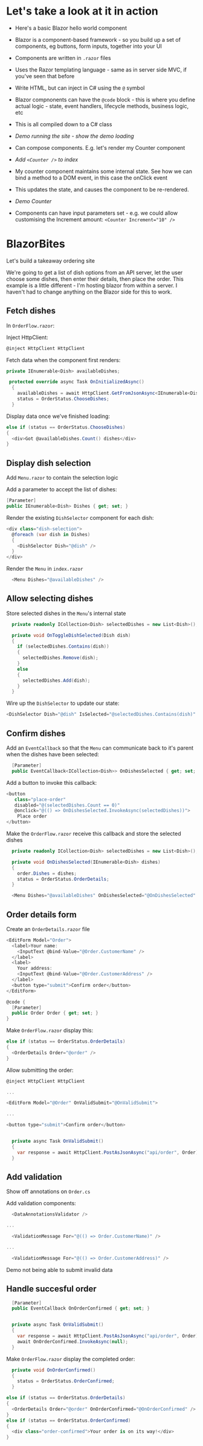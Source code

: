 # Let's take a look at it in action
* Here's a basic Blazor hello world component
* Blazor is a component-based framework - so you build up a set of components, eg buttons, form inputs, together into your UI
* Components are written in `.razor` files
* Uses the Razor templating language - same as in server side MVC, if you've seen that before
* Write HTML, but can inject in C# using the `@` symbol
* Blazor compnonents can have the `@code` block - this is where you define actual logic - state, event handlers, lifecycle methods, business logic, etc
* This is all compiled down to a C# class

* *Demo running the site - show the demo loading*

* Can compose components. E.g. let's render my Counter component
* *Add `<Counter />` to index*
* My counter component maintains some internal state. See how we can bind a method to a DOM event, in this case the onClick event
* This updates the state, and causes the component to be re-rendered.
* *Demo Counter*

* Components can have input parameters set - e.g. we could allow customising the Increment amount:
`<Counter Increment="10" />`


# BlazorBites

Let's build a takeaway ordering site

We're going to get a list of dish options from an API server, let the user choose some dishes, then enter their details, then place the order.
This example is a little different - I'm hosting blazor from within a server. I haven't had to change anything on the Blazor side for this to work.

## Fetch dishes
In `OrderFlow.razor`:

Inject HttpClient:
```csharp
@inject HttpClient HttpClient
```

Fetch data when the component first renders:
```csharp
private IEnumerable<Dish> availableDishes;

 protected override async Task OnInitializedAsync()
  {
    availableDishes = await HttpClient.GetFromJsonAsync<IEnumerable<Dish>>("api/menu");
    status = OrderStatus.ChooseDishes;
  }
```

Display data once we've finished loading:
```csharp
else if (status == OrderStatus.ChooseDishes)
{
  <div>Got @availableDishes.Count() dishes</div>
}
```

## Display dish selection
Add `Menu.razor` to contain the selection logic

Add a parameter to accept the list of dishes:
```csharp
[Parameter]
public IEnumerable<Dish> Dishes { get; set; }
```

Render the existing `DishSelector` component for each dish:
```csharp
<div class="dish-selection">
  @foreach (var dish in Dishes)
  {
    <DishSelector Dish="@dish" />
  }
</div>
```

Render the `Menu` in `index.razor`
```csharp
  <Menu Dishes="@availableDishes" />
```

## Allow selecting dishes

Store selected dishes in the `Menu`'s internal state
```csharp
  private readonly ICollection<Dish> selectedDishes = new List<Dish>();

  private void OnToggleDishSelected(Dish dish)
  {
    if (selectedDishes.Contains(dish))
    {
      selectedDishes.Remove(dish);
    }
    else
    {
      selectedDishes.Add(dish);
    }
  }
```

Wire up the `DishSelector` to update our state:
```csharp
<DishSelector Dish="@dish" IsSelected="@selectedDishes.Contains(dish)" OnToggleSelected="@OnToggleDishSelected" />
```

## Confirm dishes
Add an `EventCallback` so that the `Menu` can communicate back to it's parent when the dishes have been selected:
```csharp
  [Parameter]
  public EventCallback<ICollection<Dish>> OnDishesSelected { get; set; }
  ```

Add a button to invoke this callback:
```csharp
<button
   class="place-order"
   disabled="@(selectedDishes.Count == 0)" 
   @onclick="@(() => OnDishesSelected.InvokeAsync(selectedDishes))">
    Place order
</button>
```

Make the `OrderFlow.razor` receive this callback and store the selected dishes
```csharp
  private readonly ICollection<Dish> selectedDishes = new List<Dish>();

  private void OnDishesSelected(IEnumerable<Dish> dishes)
  {
    order.Dishes = dishes;
    status = OrderStatus.OrderDetails;
  }
```

```csharp
  <Menu Dishes="@availableDishes" OnDishesSelected="@OnDishesSelected" />
```


## Order details form
Create an `OrderDetails.razor` file
```csharp
<EditForm Model="Order">
  <label>Your name:
    <InputText @bind-Value="@Order.CustomerName" />
  </label>
  <label>
    Your address:
    <InputText @bind-Value="@Order.CustomerAddress" />
  </label>
  <button type="submit">Confirm order</button>
</EditForm>

@code {
  [Parameter]
  public Order Order { get; set; }
}
```

Make `OrderFlow.razor` display this:
```csharp
else if (status == OrderStatus.OrderDetails)
{
  <OrderDetails Order="@order" />
}
```

Allow submitting the order:
```csharp
@inject HttpClient HttpClient

...

<EditForm Model="@Order" OnValidSubmit="@OnValidSubmit">

...

<button type="submit">Confirm order</button>

```

```csharp

  private async Task OnValidSubmit()
  {
    var response = await HttpClient.PostAsJsonAsync("api/order", Order);
  }
  ```

## Add validation
Show off annotations on `Order.cs`

Add validation components:
```csharp
  <DataAnnotationsValidator />

...

  <ValidationMessage For="@(() => Order.CustomerName)" />

...

  <ValidationMessage For="@(() => Order.CustomerAddress)" />

```

Demo not being able to submit invalid data

## Handle succesful order
```csharp
  [Parameter]
  public EventCallback OnOrderConfirmed { get; set; }


  private async Task OnValidSubmit()
  {
    var response = await HttpClient.PostAsJsonAsync("api/order", Order);
    await OnOrderConfirmed.InvokeAsync(null);
  }
```

Make `OrderFlow.razor` display the completed order:
```csharp
  private void OnOrderConfirmed()
  {
    status = OrderStatus.OrderConfirmed;
  }
```

```csharp
else if (status == OrderStatus.OrderDetails)
{
  <OrderDetails Order="@order" OnOrderConfirmed="@OnOrderConfirmed" />
}
else if (status == OrderStatus.OrderConfirmed)
{
  <div class="order-confirmed">Your order is on its way!</div>
}
```